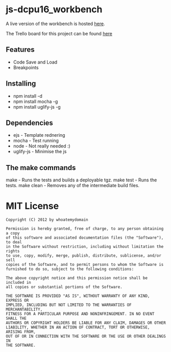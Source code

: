 js-dcpu16_workbench 
====================
A live version of the workbench is hosted [here](http://js-dcpu16_workbench.whoatemydomain.co.za).

The Trello board for this project can be found [here](https://trello.com/board/js-dcpu16-workbench/4f8913a546db375633729d7b)

Features
-----------------------------
* Code Save and Load
* Breakpoints


Installing
-----------------------------
* npm install -d
* npm install mocha -g
* npm install uglify-js -g

Dependencies
-----------------------------
* ejs			- Template rednering
* mocha		- Test running
* node		- Not really needed :)
* uglify-js	- Minimise the js


The make commands
-----------------------------
make       - Runs the tests and builds a deployable tgz.
make test  - Runs the tests.
make clean - Removes any of the intermediate build files. 





MIT License
===========

    Copyright (C) 2012 by whoatemydomain
    
    Permission is hereby granted, free of charge, to any person obtaining a copy
    of this software and associated documentation files (the "Software"), to deal
    in the Software without restriction, including without limitation the rights
    to use, copy, modify, merge, publish, distribute, sublicense, and/or sell
    copies of the Software, and to permit persons to whom the Software is
    furnished to do so, subject to the following conditions:
    
    The above copyright notice and this permission notice shall be included in
    all copies or substantial portions of the Software.
    
    THE SOFTWARE IS PROVIDED "AS IS", WITHOUT WARRANTY OF ANY KIND, EXPRESS OR
    IMPLIED, INCLUDING BUT NOT LIMITED TO THE WARRANTIES OF MERCHANTABILITY,
    FITNESS FOR A PARTICULAR PURPOSE AND NONINFRINGEMENT. IN NO EVENT SHALL THE
    AUTHORS OR COPYRIGHT HOLDERS BE LIABLE FOR ANY CLAIM, DAMAGES OR OTHER
    LIABILITY, WHETHER IN AN ACTION OF CONTRACT, TORT OR OTHERWISE, ARISING FROM,
    OUT OF OR IN CONNECTION WITH THE SOFTWARE OR THE USE OR OTHER DEALINGS IN
    THE SOFTWARE.
